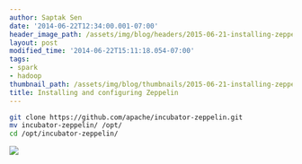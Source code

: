 ```yaml
---
author: Saptak Sen
date: '2014-06-22T12:34:00.001-07:00'
header_image_path: /assets/img/blog/headers/2015-06-21-installing-zeppelin copy.jpg
layout: post
modified_time: '2014-06-22T15:11:18.054-07:00'
tags:
- spark
- hadoop
thumbnail_path: /assets/img/blog/thumbnails/2015-06-21-installing-zeppelin copy.jpg
title: Installing and configuring Zeppelin
---
```


```bash
git clone https://github.com/apache/incubator-zeppelin.git
mv incubator-zeppelin/ /opt/
cd /opt/incubator-zeppelin/
```

![](https://www.dropbox.com/s/m20eyttnj4k78cu/Screenshot%202015-06-12%2018.01.39.png?dl=1)